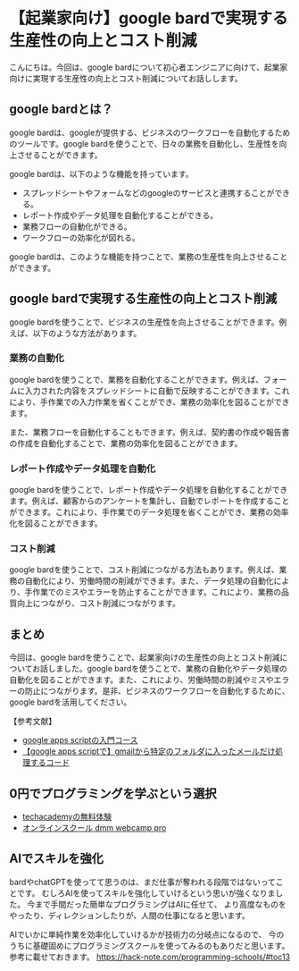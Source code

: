 <!--
title:   【起業家向け】google bardで実現する生産性の向上とコスト削減
tags:    Bard,Google,起業
id:      29f8bde418b7c846a4e7
private: false
-->


# 【起業家向け】google bardで実現する生産性の向上とコスト削減

こんにちは。今回は、google bardについて初心者エンジニアに向けて、起業家向けに実現する生産性の向上とコスト削減についてお話しします。

## google bardとは？

google bardは、googleが提供する、ビジネスのワークフローを自動化するためのツールです。google bardを使うことで、日々の業務を自動化し、生産性を向上させることができます。

google bardは、以下のような機能を持っています。

- スプレッドシートやフォームなどのgoogleのサービスと連携することができる。
- レポート作成やデータ処理を自動化することができる。
- 業務フローの自動化ができる。
- ワークフローの効率化が図れる。

google bardは、このような機能を持つことで、業務の生産性を向上させることができます。

## google bardで実現する生産性の向上とコスト削減

google bardを使うことで、ビジネスの生産性を向上させることができます。例えば、以下のような方法があります。

### 業務の自動化

google bardを使うことで、業務を自動化することができます。例えば、フォームに入力された内容をスプレッドシートに自動で反映することができます。これにより、手作業での入力作業を省くことができ、業務の効率化を図ることができます。

また、業務フローを自動化することもできます。例えば、契約書の作成や報告書の作成を自動化することで、業務の効率化を図ることができます。

### レポート作成やデータ処理を自動化

google bardを使うことで、レポート作成やデータ処理を自動化することができます。例えば、顧客からのアンケートを集計し、自動でレポートを作成することができます。これにより、手作業でのデータ処理を省くことができ、業務の効率化を図ることができます。

### コスト削減

google bardを使うことで、コスト削減につながる方法もあります。例えば、業務の自動化により、労働時間の削減ができます。また、データ処理の自動化により、手作業でのミスやエラーを防止することができます。これにより、業務の品質向上につながり、コスト削減につながります。

## まとめ

今回は、google bardを使うことで、起業家向けの生産性の向上とコスト削減についてお話しました。google bardを使うことで、業務の自動化やデータ処理の自動化を図ることができます。また、これにより、労働時間の削減やミスやエラーの防止につながります。是非、ビジネスのワークフローを自動化するために、google bardを活用してください。

【参考文献】
- [google apps scriptの入門コース](https://qiita.com/zaburo/items/8d7efb19ae590ed0fd0b)
- [【google apps scriptで】gmailから特定のフォルダに入ったメールだけ処理するコード](https://qiita.com/ryounagaoka/items/88009af49aad062d6f16)

## 0円でプログラミングを学ぶという選択
- [techacademyの無料体験](//af.moshimo.com/af/c/click?a_id=2612475&amp;p_id=1555&amp;pc_id=2816&amp;pl_id=22706&amp;url=https%3a%2f%2ftechacademy.jp%2fhtmlcss-trial%3futm_source%3dmoshimo%26utm_medium%3daffiliate%26utm_campaign%3dtextad)
- [オンラインスクール dmm webcamp pro](//af.moshimo.com/af/c/click?a_id=2612482&amp;p_id=1363&amp;pc_id=2297&amp;pl_id=39999&amp;guid=on)

## AIでスキルを強化
bardやchatGPTを使ってて思うのは、まだ仕事が奪われる段階ではないってことです。
むしろAIを使ってスキルを強化していけるという思いが強くなりました。
今まで手間だった簡単なプログラミングはAIに任せて、
より高度なものをやったり、ディレクションしたりが、人間の仕事になると思います。

AIでいかに単純作業を効率化していけるかが技術力の分岐点になるので、
今のうちに基礎固めにプログラミングスクールを使ってみるのもありだと思います。
参考に載せておきます。
https://hack-note.com/programming-schools/#toc13

